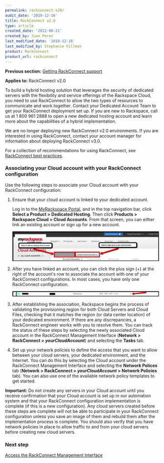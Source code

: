 ```yaml
---
permalink: rackconnect-v20/
audit_date: '2019-12-16'
title: RackConnect v2.0
type: article
created_date: '2012-08-21'
created_by: Juan Perez
last_modified_date: '2019-12-16'
last_modified_by: Stephanie Fillmon
product: RackConnect
product_url: rackconnect
---
```


**Previous section:** [Getting RackConnect support](/support/how-to/getting-rackconnect-support)

**Applies to:** RackConnect v2.0

To build a hybrid hosting solution that leverages the security of
dedicated servers with the flexibility and service offerings of the
Rackspace Cloud, you need to use RackConnect to allow the two types of
resources to communicate and work together. Contact your Dedicated
Account Team to get your RackConnect deployment set up. If you are
new to Rackspace, call us at 1 800 961 2888 to open a new dedicated hosting
account and learn more about the capabilities of a hybrid
implementation.

We are no longer deploying new RackConnect v2.0 environments. If you are
interested in using RackConnect, contact your account manager for information
about deploying RackConnect v3.0.

For a collection of recommendations for using RackConnect, see
[RackConnect best practices](/support/how-to/rackconnect-v20-best-practices).

### Associating your Cloud account with your RackConnect configuration

Use the following steps to associate your Cloud account with your
RackConnect configuration:

1.  Ensure that your cloud account is linked to your dedicated account.

    Log in to the [MyRackspace Portal](https://login.rackspace.com/), and
    in the top navigation bar, click **Select a Product > Dedicated Hosting**.
    Then click **Products > Rackspace Cloud > Cloud
    Accounts**. From that screen, you can either link an existing
    account or sign up for a new account.

    ![](MyRack_Link_Cloud_Account.png)

2.  After you have linked an account, you can click the plus
    sign (+) at the right of the account's row to associate the
    account with one of your RackConnect configurations. In most
    cases, you have only one RackConnect configuration.

    ![](MyRack_Associate_with_RC.png)

3.  After establishing the association, Rackspace begins the process of
    validating the provisioning region for both Cloud Servers and Cloud
    Files, checking that it matches the region (or data center location)
    of your dedicated environment. If there are any discrepancies, a
    RackConnect engineer works with you to resolve them. You can track
    the status of these steps by selecting the newly associated Cloud
    account in the RackConnect Management Interface (**Network >
    RackConnect > *yourCloudAccount***) and selecting the
    **Tasks** tab.

4.  Set up your network policies to define the access that you want to
    allow between your cloud servers, your dedicated environment, and
    the Internet. You can do this by selecting the Cloud account under
    the RackConnect Management Interface and selecting the **Network
    Polices** tab (**Network > RackConnect > *yourCloudAccount* >
    Network Policies** tab). You can also use one of the available
    network policy templates to get started.

**Important:** Do not create any servers in your Cloud account until you
receive confirmation that your Cloud account is set up in our automation
system and that your RackConnect configuration implementation is
complete (if this is a new configuration). Any cloud servers created
before these steps are complete will not be able to participate in your
RackConnect configuration unless you save an image of them and rebuild
them after the implementation process is complete. You should also
verify that you have network policies in place to allow traffic to and
from your cloud servers before creating new cloud servers.

### Next step

[Access the RackConnect Management
Interface](/support/how-to/access-the-rackconnect-management-interface)
